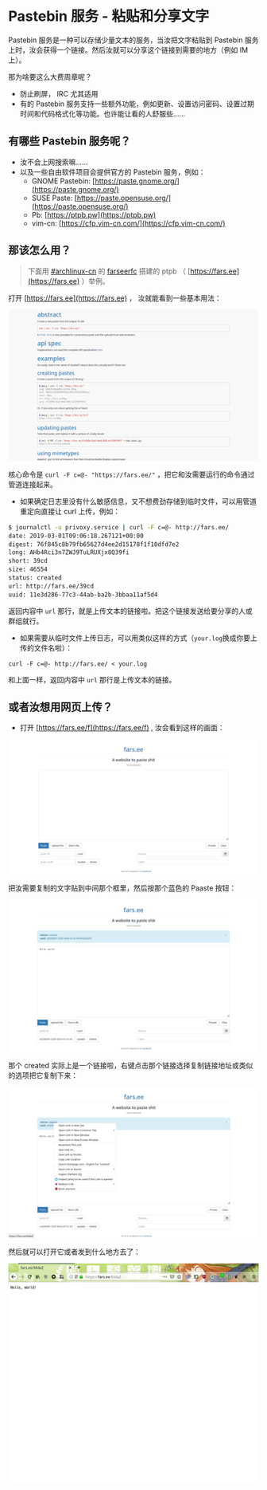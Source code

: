 # Pastebin 服务 - 粘贴和分享文字

Pastebin 服务是一种可以存储少量文本的服务，当汝把文字粘贴到 Pastebin 服务上时，汝会获得一个链接。然后汝就可以分享这个链接到需要的地方（例如 IM 上）。

那为啥要这么大费周章呢？

* 防止刷屏， IRC 尤其适用
* 有的 Pastebin 服务支持一些额外功能，例如更新、设置访问密码、设置过期时间和代码格式化等功能。也许能让看的人舒服些……

## 有哪些 Pastebin 服务呢？

* 汝不会上网搜索嘛……
* 以及一些自由软件项目会提供官方的 Pastebin 服务，例如：
  * GNOME Pastebin: [https://paste.gnome.org/](https://paste.gnome.org/)
  * SUSE Paste: [https://paste.opensuse.org/](https://paste.opensuse.org/)
  * Pb: [https://ptpb.pw](https://ptpb.pw)
  * vim-cn: [https://cfp.vim-cn.com/](https://cfp.vim-cn.com/)

## 那该怎么用？

> 下面用 [\#archlinux-cn](https://fars.ee/~readme.html) 的 [farseerfc](https://github.com/farseerfc) 搭建的 ptpb （ [https://fars.ee](https://fars.ee) ）举例。

打开 [https://fars.ee](https://fars.ee) ， 汝就能看到一些基本用法：

![api help on fars.ee](../.gitbook/assets/intro.png)

核心命令是 `curl -F c=@- "https://fars.ee/"` ，把它和汝需要运行的命令通过管道连接起来。

* 如果确定日志里没有什么敏感信息，又不想费劲存储到临时文件，可以用管道重定向直接让 curl 上传，例如：

```bash
$ journalctl -u privoxy.service | curl -F c=@- http://fars.ee/
date: 2019-03-01T09:06:18.267121+00:00
digest: 76f845c8b79fb65627d4ee2d15178f1f10dfd7e2
long: AHb4Rci3n7ZWJ9TuLRUXjx8Q39fi
short: 39cd
size: 46554
status: created
url: http://fars.ee/39cd
uuid: 11e3d286-77c3-44ab-ba2b-3bbaa11af5d4
```

返回内容中 `url` 那行，就是上传文本的链接啦。把这个链接发送给要分享的人或群组就行。

* 如果需要从临时文件上传日志，可以用类似这样的方式（`your.log`换成你要上传的文件名啦）：

```text
curl -F c=@- http://fars.ee/ < your.log
```

和上面一样，返回内容中 `url` 那行是上传文本的链接。

## 或者汝想用网页上传？

* 打开 [https://fars.ee/f](https://fars.ee/f) , 汝会看到这样的画面：

![upload form](../.gitbook/assets/interface.png)

把汝需要复制的文字贴到中间那个框里，然后按那个蓝色的 Paaste 按钮：

![pasted](../.gitbook/assets/pasted.png)

那个 created 实际上是一个链接啦，右键点击那个链接选择复制链接地址或类似的选项把它复制下来：

![pasted](../.gitbook/assets/copylink.png)

然后就可以打开它或者发到什么地方去了：

![result](../.gitbook/assets/result.png)

